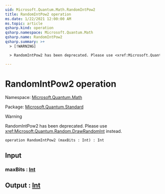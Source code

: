 ```yaml
---
uid: Microsoft.Quantum.Math.RandomIntPow2
title: RandomIntPow2 operation
ms.date: 1/22/2021 12:00:00 AM
ms.topic: article
qsharp.kind: operation
qsharp.namespace: Microsoft.Quantum.Math
qsharp.name: RandomIntPow2
qsharp.summary: >+
  > [!WARNING]

  > RandomIntPow2 has been deprecated. Please use <xref:Microsoft.Quantum.Random.DrawRandomInt> instead.

---
```


# RandomIntPow2 operation

Namespace: [Microsoft.Quantum.Math](xref:Microsoft.Quantum.Math)

Package: [Microsoft.Quantum.Standard](https://nuget.org/packages/Microsoft.Quantum.Standard)


> [!WARNING]
> RandomIntPow2 has been deprecated. Please use <xref:Microsoft.Quantum.Random.DrawRandomInt> instead.



```qsharp
operation RandomIntPow2 (maxBits : Int) : Int
```


## Input

### maxBits : [Int](xref:microsoft.quantum.lang-ref.int)





## Output : [Int](xref:microsoft.quantum.lang-ref.int)

